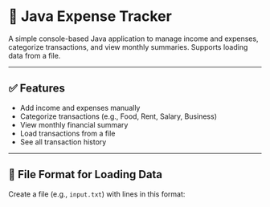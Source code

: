 # 💸 Java Expense Tracker

A simple console-based Java application to manage income and expenses, categorize transactions, and view monthly summaries. Supports loading data from a file.

---

## ✅ Features

- Add income and expenses manually
- Categorize transactions (e.g., Food, Rent, Salary, Business)
- View monthly financial summary
- Load transactions from a file
- See all transaction history

---

## 📁 File Format for Loading Data

Create a file (e.g., `input.txt`) with lines in this format:

